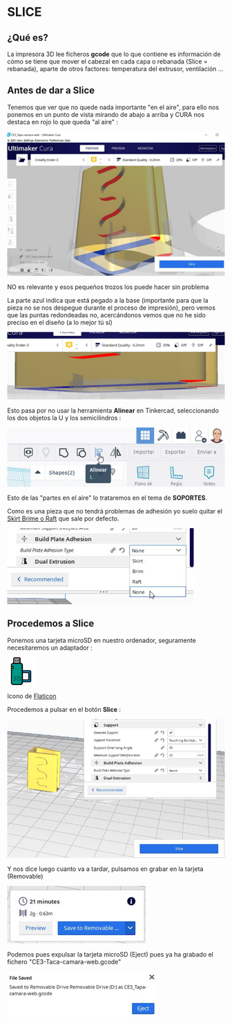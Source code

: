 # SLICE
## ¿Qué es?

La impresora 3D lee ficheros **gcode** que lo que contiene es información de cómo se tiene que mover el cabezal en cada capa o rebanada (Slice = rebanada), aparte de otros factores: temperatura del extrusor, ventilación ...

## Antes de dar a Slice
Tenemos que ver que no quede nada importante "en el aire", para ello nos ponemos en un punto de vista mirando de abajo a arriba y CURA nos destaca en rojo lo que queda "al aire" :

![](/assets/cura6.jpg)

NO es relevante y esos pequeños trozos los puede hacer sin problema

La parte azul indica que está pegado a la base (importante para que la pieza no se nos despegue durante el proceso de impresión), pero vemos que las puntas redondeadas no, acercándonos vemos que no he sido preciso en el diseño (a lo mejor tú sí)

![](/assets/cura5.jpg)

Esto pasa por no usar la herramienta **Alinear** en Tinkercad, seleccionando los dos objetos la U y los semicilindros :

![](/assets/cura7.jpg)

Esto de las "partes en el aire" lo trataremos en el tema de **SOPORTES**.

Como es una pieza que no tendrá problemas de adhesión yo suelo quitar el [Skirt Brime o Raft](https://filament2print.com/es/blog/23_skirt-brim-raft.html) que sale por defecto.

![](/assets/cura14.jpg)

## Procedemos a Slice

Ponemos una tarjeta microSD en nuestro ordenador, seguramente necesitaremos un adaptador :

![](/assets/sd-card.png)

Icono de [Flaticon](https://www.flaticon.com/)

Procedemos a pulsar en el botón **Slice** :

![](/assets/cura8.jpg)

Y nos dice luego cuanto va a tardar, pulsamos en grabar en la tarjeta (Removable)

![](/assets/cura9.jpg)

Podemos pues expulsar la tarjeta microSD (Eject) pues ya ha grabado el fichero "CE3-Taca-camara-web.gcode"

![](/assets/cura10.jpg)
